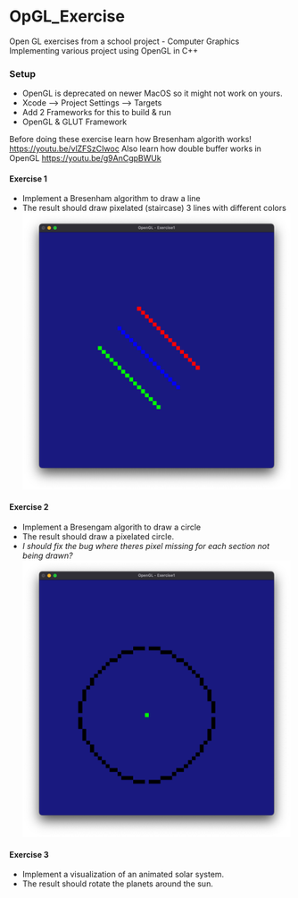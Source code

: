 # OpGL_Exercise
Open GL exercises from a school project - Computer Graphics
Implementing various project using OpenGL in C++

### Setup
* OpenGL is deprecated on newer MacOS so it might not work on yours.
* Xcode ––> Project Settings ––> Targets 
* Add 2 Frameworks for this to build & run
* OpenGL & GLUT Framework

Before doing these exercise learn how Bresenham algorith works! 
https://youtu.be/vlZFSzCIwoc
Also learn how double buffer works in OpenGL
https://youtu.be/g9AnCgpBWUk

#### Exercise 1
* Implement a Bresenham algorithm to draw a line
* The result should draw pixelated (staircase) 3 lines with different colors
![Exercise 1 image](result_line.png)

#### Exercise 2
* Implement a Bresengam algorith to draw a circle
* The result should draw a pixelated circle. 
* *I should fix the bug where theres pixel missing for each section not being drawn?*
![Exercise 2 image](result_circle.png)

#### Exercise 3
* Implement a visualization of an animated solar system. 
* The result should rotate the planets around the sun.
